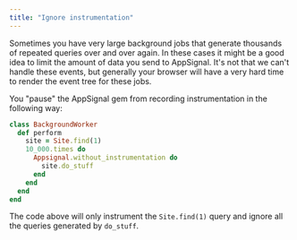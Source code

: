 ```yaml
---
title: "Ignore instrumentation"
---
```


Sometimes you have very large background jobs that generate thousands of repeated queries over and over again. In these cases it might be a good idea to limit the amount of data you send to AppSignal. It's not that we can't handle these events, but generally your browser will have a very hard time to render the event tree for these jobs.

You "pause" the AppSignal gem from recording instrumentation in the following way:

```ruby
class BackgroundWorker
  def perform
    site = Site.find(1)
    10_000.times do
      Appsignal.without_instrumentation do
        site.do_stuff
      end
    end
  end
end
```

The code above will only instrument the `Site.find(1)` query and ignore all the queries generated by `do_stuff`.
